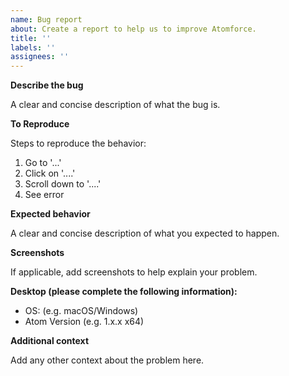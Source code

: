 ```yaml
---
name: Bug report
about: Create a report to help us to improve Atomforce.
title: ''
labels: ''
assignees: ''
---
```


**Describe the bug**

A clear and concise description of what the bug is.

**To Reproduce**

Steps to reproduce the behavior:

1.  Go to '...'
2.  Click on '....'
3.  Scroll down to '....'
4.  See error

**Expected behavior**

A clear and concise description of what you expected to happen.

**Screenshots**

If applicable, add screenshots to help explain your problem.

**Desktop (please complete the following information):**

-   OS: (e.g. macOS/Windows)
-   Atom Version (e.g. 1.x.x x64)

**Additional context**

Add any other context about the problem here.
